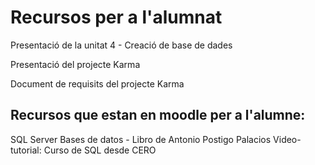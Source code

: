 # Recursos per a l'alumnat

Presentació de la unitat 4 - Creació de base de dades

Presentació del projecte Karma

Document de requisits del projecte Karma

## Recursos que estan en moodle per a l'alumne:
SQL Server
Bases de datos - Libro de Antonio Postigo Palacios
Video-tutorial: Curso de SQL desde CERO
